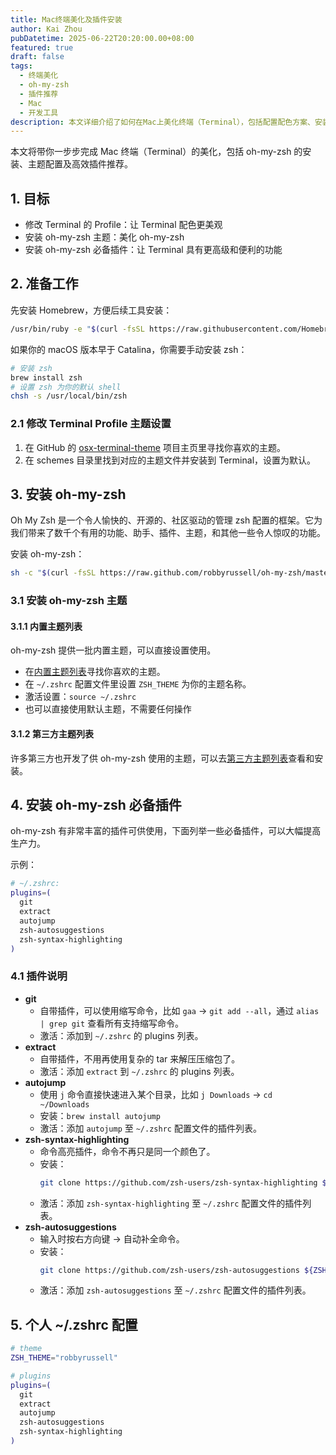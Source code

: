 ```yaml
---
title: Mac终端美化及插件安装
author: Kai Zhou
pubDatetime: 2025-06-22T20:20:00.00+08:00
featured: true
draft: false
tags:
  - 终端美化
  - oh-my-zsh
  - 插件推荐
  - Mac
  - 开发工具
description: 本文详细介绍了如何在Mac上美化终端（Terminal），包括配置配色方案、安装和配置oh-my-zsh、主题与高效插件推荐。
---
```


本文将带你一步步完成 Mac 终端（Terminal）的美化，包括 oh-my-zsh 的安装、主题配置及高效插件推荐。

## 1. 目标
- 修改 Terminal 的 Profile：让 Terminal 配色更美观
- 安装 oh-my-zsh 主题：美化 oh-my-zsh
- 安装 oh-my-zsh 必备插件：让 Terminal 具有更高级和便利的功能

## 2. 准备工作
先安装 Homebrew，方便后续工具安装：

```sh
/usr/bin/ruby -e "$(curl -fsSL https://raw.githubusercontent.com/Homebrew/install/master/install)"
```

如果你的 macOS 版本早于 Catalina，你需要手动安装 zsh：

```sh
# 安装 zsh
brew install zsh
# 设置 zsh 为你的默认 shell
chsh -s /usr/local/bin/zsh
```

### 2.1 修改 Terminal Profile 主题设置
1. 在 GitHub 的 [osx-terminal-theme](https://github.com/lysyi3m/osx-terminal-themes) 项目主页里寻找你喜欢的主题。
2. 在 schemes 目录里找到对应的主题文件并安装到 Terminal，设置为默认。

## 3. 安装 oh-my-zsh
Oh My Zsh 是一个令人愉快的、开源的、社区驱动的管理 zsh 配置的框架。它为我们带来了数千个有用的功能、助手、插件、主题，和其他一些令人惊叹的功能。

安装 oh-my-zsh：

```sh
sh -c "$(curl -fsSL https://raw.github.com/robbyrussell/oh-my-zsh/master/tools/install.sh)"
```

### 3.1 安装 oh-my-zsh 主题
#### 3.1.1 内置主题列表
oh-my-zsh 提供一批内置主题，可以直接设置使用。
- 在[内置主题列表](https://github.com/robbyrussell/oh-my-zsh/wiki/Themes)寻找你喜欢的主题。
- 在 `~/.zshrc` 配置文件里设置 `ZSH_THEME` 为你的主题名称。
- 激活设置：`source ~/.zshrc`
- 也可以直接使用默认主题，不需要任何操作

#### 3.1.2 第三方主题列表
许多第三方也开发了供 oh-my-zsh 使用的主题，可以去[第三方主题列表](https://github.com/robbyrussell/oh-my-zsh/wiki/External-themes)查看和安装。

## 4. 安装 oh-my-zsh 必备插件
oh-my-zsh 有非常丰富的插件可供使用，下面列举一些必备插件，可以大幅提高生产力。

示例：

```sh
# ~/.zshrc:
plugins=(
  git
  extract
  autojump
  zsh-autosuggestions
  zsh-syntax-highlighting
)
```

### 4.1 插件说明
- **git**
  - 自带插件，可以使用缩写命令，比如 `gaa` -> `git add --all`，通过 `alias | grep git` 查看所有支持缩写命令。
  - 激活：添加到 `~/.zshrc` 的 plugins 列表。
- **extract**
  - 自带插件，不用再使用复杂的 tar 来解压压缩包了。
  - 激活：添加 `extract` 到 `~/.zshrc` 的 plugins 列表。
- **autojump**
  - 使用 `j` 命令直接快速进入某个目录，比如 `j Downloads` -> `cd ~/Downloads`
  - 安装：`brew install autojump`
  - 激活：添加 `autojump` 至 `~/.zshrc` 配置文件的插件列表。
- **zsh-syntax-highlighting**
  - 命令高亮插件，命令不再只是同一个颜色了。
  - 安装：
    ```sh
    git clone https://github.com/zsh-users/zsh-syntax-highlighting ${ZSH_CUSTOM:-~/.oh-my-zsh/custom}/plugins/zsh-syntax-highlighting
    ```
  - 激活：添加 `zsh-syntax-highlighting` 至 `~/.zshrc` 配置文件的插件列表。
- **zsh-autosuggestions**
  - 输入时按右方向键 → 自动补全命令。
  - 安装：
    ```sh
    git clone https://github.com/zsh-users/zsh-autosuggestions ${ZSH_CUSTOM:-~/.oh-my-zsh/custom}/plugins/zsh-autosuggestions
    ```
  - 激活：添加 `zsh-autosuggestions` 至 `~/.zshrc` 配置文件的插件列表。

## 5. 个人 ~/.zshrc 配置

```sh
# theme
ZSH_THEME="robbyrussell"

# plugins
plugins=(
  git
  extract
  autojump
  zsh-autosuggestions
  zsh-syntax-highlighting
)
```

